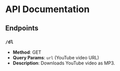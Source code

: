 # API Documentation

## Endpoints
### `/dl`
- **Method**: GET
- **Query Params**: `url` (YouTube video URL)
- **Description**: Downloads YouTube video as MP3.
